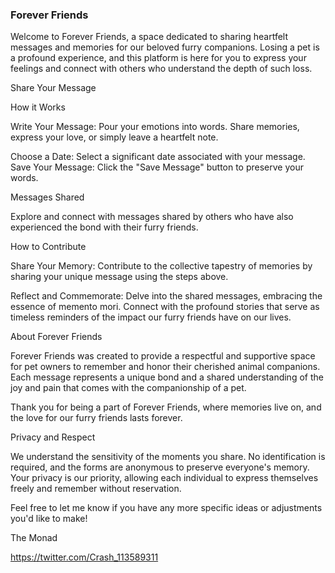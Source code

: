 <h3>Forever Friends</h3>

Welcome to Forever Friends, a space dedicated to sharing heartfelt messages and memories for our beloved furry companions. Losing a pet is a profound experience, and this platform is here for you to express your feelings and connect with others who understand the depth of such loss.

Share Your Message

How it Works

Write Your Message: Pour your emotions into words. Share memories, express your love, or simply leave a heartfelt note.

Choose a Date: Select a significant date associated with your message.
Save Your Message: Click the "Save Message" button to preserve your words.

Messages Shared

Explore and connect with messages shared by others who have also experienced the bond with their furry friends.

How to Contribute

Share Your Memory: Contribute to the collective tapestry of memories by sharing your unique message using the steps above.

Reflect and Commemorate: Delve into the shared messages, embracing the essence of memento mori. Connect with the profound stories that serve as timeless reminders of the impact our furry friends have on our lives.

About Forever Friends

Forever Friends was created to provide a respectful and supportive space for pet owners to remember and honor their cherished animal companions. Each message represents a unique bond and a shared understanding of the joy and pain that comes with the companionship of a pet.

Thank you for being a part of Forever Friends, where memories live on, and the love for our furry friends lasts forever.

Privacy and Respect

We understand the sensitivity of the moments you share. No identification is required, and the forms are anonymous to preserve everyone's memory. Your privacy is our priority, allowing each individual to express themselves freely and remember without reservation.

Feel free to let me know if you have any more specific ideas or adjustments you'd like to make!

The Monad

https://twitter.com/Crash_113589311
